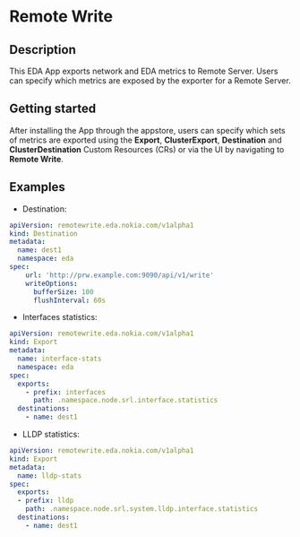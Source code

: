 # Remote Write

## Description

This EDA App exports network and EDA metrics to Remote Server. Users can specify which metrics are exposed by the exporter for a Remote Server.

## Getting started

After installing the App through the appstore, users can specify which sets of metrics are exported using the **Export**, **ClusterExport**, **Destination** and **ClusterDestination** Custom Resources (CRs) or via the UI by navigating to **Remote Write**.

## Examples

- Destination:

```yaml
apiVersion: remotewrite.eda.nokia.com/v1alpha1
kind: Destination
metadata:
  name: dest1
  namespace: eda
spec:
    url: 'http://prw.example.com:9090/api/v1/write'
    writeOptions:
      bufferSize: 100
      flushInterval: 60s
```

- Interfaces statistics:

```yaml
apiVersion: remotewrite.eda.nokia.com/v1alpha1
kind: Export
metadata:
  name: interface-stats
  namespace: eda
spec:
  exports:
    - prefix: interfaces
      path: .namespace.node.srl.interface.statistics
  destinations:
    - name: dest1
```

- LLDP statistics:

```yaml
apiVersion: remotewrite.eda.nokia.com/v1alpha1
kind: Export
metadata:
  name: lldp-stats
spec:
  exports:
  - prefix: lldp
    path: .namespace.node.srl.system.lldp.interface.statistics
  destinations:
    - name: dest1
```
